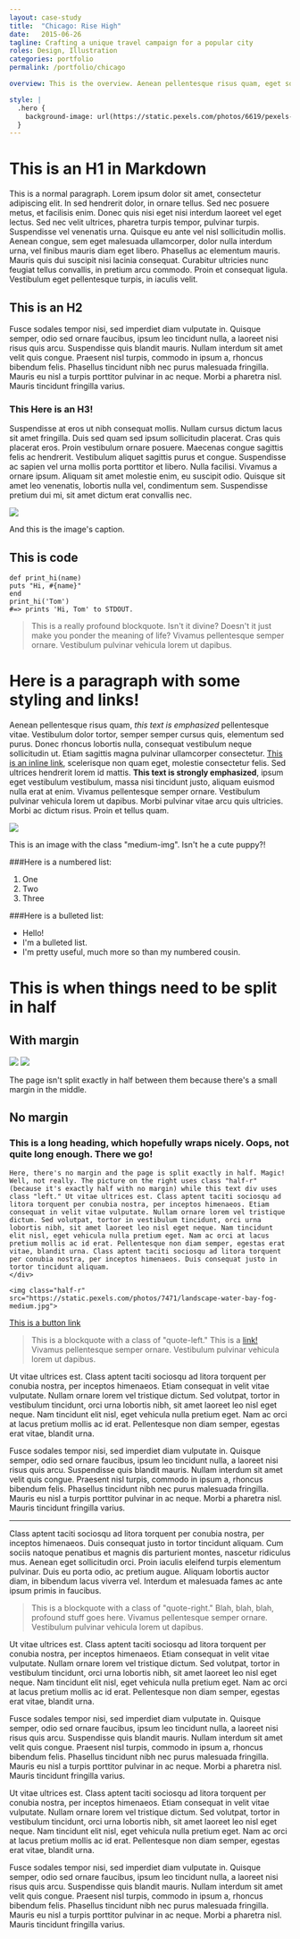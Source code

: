 ```yaml
---
layout: case-study
title:  "Chicago: Rise High"
date:   2015-06-26
tagline: Crafting a unique travel campaign for a popular city
roles: Design, Illustration
categories: portfolio
permalink: /portfolio/chicago

overview: This is the overview. Aenean pellentesque risus quam, eget sollicitudin libero pellentesque vitae. Vestibulum dolor tortor, semper semper cursus quis, elementum sed purus. Donec rhoncus lobortis nulla, consequat vestibulum neque sollicitudin ut. Etiam sagittis magna pulvinar ullamcorper consectetur. Cras quam lectus, scelerisque non quam eget, molestie consectetur felis. Sed ultrices hendrerit lorem id mattis. Cras tincidunt, ipsum eget vestibulum vestibulum, massa nisi tincidunt justo, aliquam euismod nulla erat at enim. Vivamus pellentesque semper ornare. Vestibulum pulvinar vehicula lorem ut dapibus. Morbi pulvinar vitae arcu quis ultricies. Morbi ac dictum risus. Proin et tellus quam.

style: |
  .hero {
    background-image: url(https://static.pexels.com/photos/6619/pexels-photo-large.jpeg)
  }
---
```


This is an H1 in Markdown
=========================

This is a normal paragraph. Lorem ipsum dolor sit amet, consectetur adipiscing elit. In sed hendrerit dolor, in ornare tellus. Sed nec posuere metus, et facilisis enim. Donec quis nisi eget nisi interdum laoreet vel eget lectus. Sed nec velit ultrices, pharetra turpis tempor, pulvinar turpis. Suspendisse vel venenatis urna. Quisque eu ante vel nisl sollicitudin mollis. Aenean congue, sem eget malesuada ullamcorper, dolor nulla interdum urna, vel finibus mauris diam eget libero. Phasellus ac elementum mauris. Mauris quis dui suscipit nisi lacinia consequat. Curabitur ultricies nunc feugiat tellus convallis, in pretium arcu commodo. Proin et consequat ligula. Vestibulum eget pellentesque turpis, in iaculis velit.

This is an H2
-------------

Fusce sodales tempor nisi, sed imperdiet diam vulputate in. Quisque semper, odio sed ornare faucibus, ipsum leo tincidunt nulla, a laoreet nisi risus quis arcu. Suspendisse quis blandit mauris. Nullam interdum sit amet velit quis congue. Praesent nisl turpis, commodo in ipsum a, rhoncus bibendum felis. Phasellus tincidunt nibh nec purus malesuada fringilla. Mauris eu nisl a turpis porttitor pulvinar in ac neque. Morbi a pharetra nisl. Mauris tincidunt fringilla varius.

### This Here is an H3!

Suspendisse at eros ut nibh consequat mollis. Nullam cursus dictum lacus sit amet fringilla. Duis sed quam sed ipsum sollicitudin placerat. Cras quis placerat eros. Proin vestibulum ornare posuere. Maecenas congue sagittis felis ac hendrerit. Vestibulum aliquet sagittis purus et congue. Suspendisse ac sapien vel urna mollis porta porttitor et libero. Nulla facilisi. Vivamus a ornare ipsum. Aliquam sit amet molestie enim, eu suscipit odio. Quisque sit amet leo venenatis, lobortis nulla vel, condimentum sem. Suspendisse pretium dui mi, sit amet dictum erat convallis nec.


<img class="large-img" src="https://static.pexels.com/photos/7443/pexels-photo-large.jpg">

<p class="caption">And this is the image's caption.</p>

<h2>This is code</h2>


	def print_hi(name)
    puts "Hi, #{name}"
    end
    print_hi('Tom')
    #=> prints 'Hi, Tom' to STDOUT.

<blockquote class="quote-center">This is a really profound blockquote. Isn't it divine? Doesn't it just make you ponder the meaning of life? Vivamus pellentesque semper ornare. Vestibulum pulvinar vehicula lorem ut dapibus.</blockquote>


Here is a paragraph with some styling and links!
================================================

Aenean pellentesque risus quam, *this text is emphasized* pellentesque vitae. Vestibulum dolor tortor, semper semper cursus quis, elementum sed purus. Donec rhoncus lobortis nulla, consequat vestibulum neque sollicitudin ut. Etiam sagittis magna pulvinar ullamcorper consectetur. [This is an inline link](http://menindrag.org), scelerisque non quam eget, molestie consectetur felis. Sed ultrices hendrerit lorem id mattis. **This text is strongly emphasized**, ipsum eget vestibulum vestibulum, massa nisi tincidunt justo, aliquam euismod nulla erat at enim. Vivamus pellentesque semper ornare. Vestibulum pulvinar vehicula lorem ut dapibus. Morbi pulvinar vitae arcu quis ultricies. Morbi ac dictum risus. Proin et tellus quam.

<img class="medium-img" src="https://static.pexels.com/photos/7289/animal-dog-pet-sad-large.jpg">

<p class="caption">This is an image with the class "medium-img". Isn't he a cute puppy?!</p>

###Here is a numbered list:

1. One
2. Two
3. Three

###Here is a bulleted list:

* Hello!
* I'm a bulleted list.
* I'm pretty useful, much more so than my numbered cousin.

This is when things need to be split in half
============================================

With margin
-----------

<img class="left" src="https://static.pexels.com/photos/6025/food-holiday-vacation-summer-medium.jpg">

<img class="right" src="https://static.pexels.com/photos/6374/flowers-desk-office-vintage-medium.jpg">

The page isn't split exactly in half between them because there's a small margin in the middle.

No margin
---------

<div class="row">
	<div class="left">
	<h3>This is a long heading, which hopefully wraps nicely. Oops, not quite long enough. There we go!</h3>

	Here, there's no margin and the page is split exactly in half. Magic! Well, not really. The picture on the right uses class "half-r" (because it's exactly half with no margin) while this text div uses class "left." Ut vitae ultrices est. Class aptent taciti sociosqu ad litora torquent per conubia nostra, per inceptos himenaeos. Etiam consequat in velit vitae vulputate. Nullam ornare lorem vel tristique dictum. Sed volutpat, tortor in vestibulum tincidunt, orci urna lobortis nibh, sit amet laoreet leo nisl eget neque. Nam tincidunt elit nisl, eget vehicula nulla pretium eget. Nam ac orci at lacus pretium mollis ac id erat. Pellentesque non diam semper, egestas erat vitae, blandit urna. Class aptent taciti sociosqu ad litora torquent per conubia nostra, per inceptos himenaeos. Duis consequat justo in tortor tincidunt aliquam.
	</div>

	<img class="half-r" src="https://static.pexels.com/photos/7471/landscape-water-bay-fog-medium.jpg">
</div>


<a class="button" href="#">This is a button link</a>

<blockquote class="quote-left">This is a blockquote with a class of "quote-left." This is a <a href="#">link!</a> Vivamus pellentesque semper ornare. Vestibulum pulvinar vehicula lorem ut dapibus.</blockquote>


Ut vitae ultrices est. Class aptent taciti sociosqu ad litora torquent per conubia nostra, per inceptos himenaeos. Etiam consequat in velit vitae vulputate. Nullam ornare lorem vel tristique dictum. Sed volutpat, tortor in vestibulum tincidunt, orci urna lobortis nibh, sit amet laoreet leo nisl eget neque. Nam tincidunt elit nisl, eget vehicula nulla pretium eget. Nam ac orci at lacus pretium mollis ac id erat. Pellentesque non diam semper, egestas erat vitae, blandit urna. 

Fusce sodales tempor nisi, sed imperdiet diam vulputate in. Quisque semper, odio sed ornare faucibus, ipsum leo tincidunt nulla, a laoreet nisi risus quis arcu. Suspendisse quis blandit mauris. Nullam interdum sit amet velit quis congue. Praesent nisl turpis, commodo in ipsum a, rhoncus bibendum felis. Phasellus tincidunt nibh nec purus malesuada fringilla. Mauris eu nisl a turpis porttitor pulvinar in ac neque. Morbi a pharetra nisl. Mauris tincidunt fringilla varius.

<hr>

Class aptent taciti sociosqu ad litora torquent per conubia nostra, per inceptos himenaeos. Duis consequat justo in tortor tincidunt aliquam. Cum sociis natoque penatibus et magnis dis parturient montes, nascetur ridiculus mus. Aenean eget sollicitudin orci. Proin iaculis eleifend turpis elementum pulvinar. Duis eu porta odio, ac pretium augue. Aliquam lobortis auctor diam, in bibendum lacus viverra vel. Interdum et malesuada fames ac ante ipsum primis in faucibus.

<blockquote class="quote-right">This is a blockquote with a class of "quote-right." Blah, blah, blah, profound stuff goes here. Vivamus pellentesque semper ornare. Vestibulum pulvinar vehicula lorem ut dapibus.</blockquote>

Ut vitae ultrices est. Class aptent taciti sociosqu ad litora torquent per conubia nostra, per inceptos himenaeos. Etiam consequat in velit vitae vulputate. Nullam ornare lorem vel tristique dictum. Sed volutpat, tortor in vestibulum tincidunt, orci urna lobortis nibh, sit amet laoreet leo nisl eget neque. Nam tincidunt elit nisl, eget vehicula nulla pretium eget. Nam ac orci at lacus pretium mollis ac id erat. Pellentesque non diam semper, egestas erat vitae, blandit urna. 

Fusce sodales tempor nisi, sed imperdiet diam vulputate in. Quisque semper, odio sed ornare faucibus, ipsum leo tincidunt nulla, a laoreet nisi risus quis arcu. Suspendisse quis blandit mauris. Nullam interdum sit amet velit quis congue. Praesent nisl turpis, commodo in ipsum a, rhoncus bibendum felis. Phasellus tincidunt nibh nec purus malesuada fringilla. Mauris eu nisl a turpis porttitor pulvinar in ac neque. Morbi a pharetra nisl. Mauris tincidunt fringilla varius.

Ut vitae ultrices est. Class aptent taciti sociosqu ad litora torquent per conubia nostra, per inceptos himenaeos. Etiam consequat in velit vitae vulputate. Nullam ornare lorem vel tristique dictum. Sed volutpat, tortor in vestibulum tincidunt, orci urna lobortis nibh, sit amet laoreet leo nisl eget neque. Nam tincidunt elit nisl, eget vehicula nulla pretium eget. Nam ac orci at lacus pretium mollis ac id erat. Pellentesque non diam semper, egestas erat vitae, blandit urna. 

Fusce sodales tempor nisi, sed imperdiet diam vulputate in. Quisque semper, odio sed ornare faucibus, ipsum leo tincidunt nulla, a laoreet nisi risus quis arcu. Suspendisse quis blandit mauris. Nullam interdum sit amet velit quis congue. Praesent nisl turpis, commodo in ipsum a, rhoncus bibendum felis. Phasellus tincidunt nibh nec purus malesuada fringilla. Mauris eu nisl a turpis porttitor pulvinar in ac neque. Morbi a pharetra nisl. Mauris tincidunt fringilla varius.